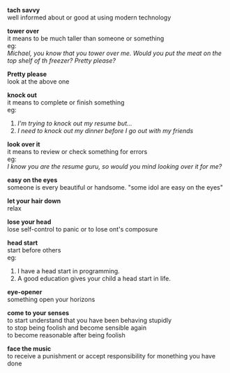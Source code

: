 **tach savvy**  
well informed about or good at using modern technology  
  
**tower over**  
it means to be much taller than someone or something  
eg:  
*Michael, you know that you tower over me. Would you put the meat on the top shelf of th freezer? Pretty please?*  
  
**Pretty please**  
look at the above one    
  
**knock out**  
it means to complete or finish something  
eg:  
1. *I'm trying to knock out my resume but...*    
2. *I need to knock out my dinner before I go out with my friends*  
  
**look over it**  
it means to review or check something for errors  
eg:  
*I know you are the resume guru, so would you mind looking over it for me?*  

**easy on the eyes**  
someone is every beautiful or handsome. "some idol are easy on the eyes"  
  
**let your hair down**  
relax    
  
**lose your head**  
lose self-control to panic or to lose ont's composure
  
**head start**  
start before others  
eg:   
1. I have a head start in programming.  
2. A good education gives your child a head start in life.  
  
**eye-opener**   
something open your horizons
  
**come to your senses**  
to start understand that you have been behaving stupidly  
to stop being foolish and become sensible again   
to become reasonable after being foolish  
  
**face the music**  
to receive a punishment or accept responsibility for monething you have done  
